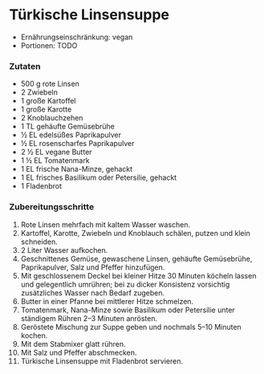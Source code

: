 # Türkische Linsensuppe

- Ernährungseinschränkung: vegan
- Portionen: TODO

### Zutaten

- 500 g rote Linsen
- 2 Zwiebeln
- 1 große Kartoffel
- 1 große Karotte
- 2 Knoblauchzehen
- 1 TL gehäufte Gemüsebrühe
- ½ EL edelsüßes Paprikapulver
- ½ EL rosenscharfes Paprikapulver
- 2 ½ EL vegane Butter
- 1 ½ EL Tomatenmark
- 1 EL frische Nana-Minze, gehackt
- 1 EL frisches Basilikum oder Petersilie, gehackt
- 1 Fladenbrot

### Zubereitungsschritte

1. Rote Linsen mehrfach mit kaltem Wasser waschen.
2. Kartoffel, Karotte, Zwiebeln und Knoblauch schälen, putzen und klein schneiden.
3. 2 Liter Wasser aufkochen.
4. Geschnittenes Gemüse, gewaschene Linsen, gehäufte Gemüsebrühe, Paprikapulver, Salz und Pfeffer hinzufügen.
5. Mit geschlossenem Deckel bei kleiner Hitze 30 Minuten köcheln lassen und gelegentlich umrühren; bei zu dicker Konsistenz vorsichtig zusätzliches Wasser nach Bedarf zugeben.
6. Butter in einer Pfanne bei mittlerer Hitze schmelzen.
7. Tomatenmark, Nana-Minze sowie Basilikum oder Petersilie unter ständigem Rühren 2–3 Minuten anrösten.
8. Geröstete Mischung zur Suppe geben und nochmals 5–10 Minuten kochen.
9. Mit dem Stabmixer glatt rühren.
10. Mit Salz und Pfeffer abschmecken.
11. Türkische Linsensuppe mit Fladenbrot servieren.